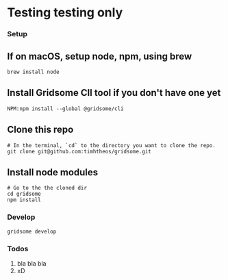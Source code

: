 # Testing testing only

### Setup

## If on macOS, setup node, npm, using brew

```
brew install node
```

## Install Gridsome ClI tool if you don't have one yet

```
NPM:npm install --global @gridsome/cli
```

## Clone this repo

```
# In the terminal, `cd` to the directory you want to clone the repo.
git clone git@github.com:timhtheos/gridsome.git
```

## Install node modules

```
# Go to the the cloned dir
cd gridsome
npm install
```

### Develop

```
gridsome develop
```

### Todos

1. bla bla bla
2. xD
